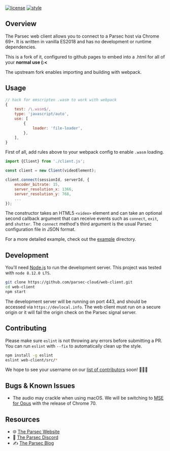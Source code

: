 [![license](https://img.shields.io/badge/license-MIT-blue.svg?style=flat-square)](./LICENSE)
[![style](https://img.shields.io/badge/style-eslint-green.svg?style=flat-square)](./.eslintrc.json)

## Overview

The Parsec web client allows you to connect to a Parsec host via Chrome 69+. It is written in vanilla ES2018 and has no development or runtime dependencies.

This is a fork of it, configured to github pages to embed into a .html for all of your **normal use (:<**

The upstream fork enables importing and building with webpack.

## Usage

```js
// hack for emscripten .wasm to work with webpack
{
    test: /\.wasm$/,
    type: 'javascript/auto',
    use: [
        {
            loader: 'file-loader',
        },
    ],
}
```

First of all, add rules above to your webpack config to enable `.wasm` loading.

```js
import {Client} from './client.js';

const client = new Client(videoElement);

client.connect(sessionId, serverId, {
    encoder_bitrate: 15,
    server_resolution_x: 1366,
    server_resolution_y: 768,
    ...
});
```

The constructor takes an HTML5 `<video>` element and can take an optional second callback argument that can receive events such as `connect`, `exit`,  and `shutter`. The `connect` method's third argument is the usual Parsec configuration file in JSON format.

For a more detailed example, check out the [example](./example) directory.

## Development

You'll need [Node.js](https://nodejs.org) to run the development server. This project was tested with `node 8.12.0 LTS`.

```bash
git clone https://github.com/parsec-cloud/web-client.git
cd web-client
npm start
```

The development server will be running on port 443, and should be accessed via `https://devlocal.info`. The web client must run on a secure origin or it will fail the origin check on the Parsec signal server.

## Contributing

Please make sure `eslint` is not throwing any errors before submitting a PR. You can run `eslint` with `--fix` to automatically clean up the style.

```bash
npm install -g eslint
eslint web-client/src/*
```

We hope to see your username on our [list of contributors](https://github.com/parsec-cloud/web-client/graphs/contributors) soon! 🎉🎉🎉

## Bugs & Known Issues

- The audio may crackle when using macOS. We will be switching to [MSE for Opus](https://www.chromestatus.com/feature/5100845653819392) with the release of Chrome 70.

## Resources

- 🌐 [The Parsec Website](https://parsecgaming.com)
- 💬 [The Parsec Discord](https://discord.gg/sfVWCzy)
- ✍ [The Parsec Blog](https://medium.com/@ParsecTeam)
